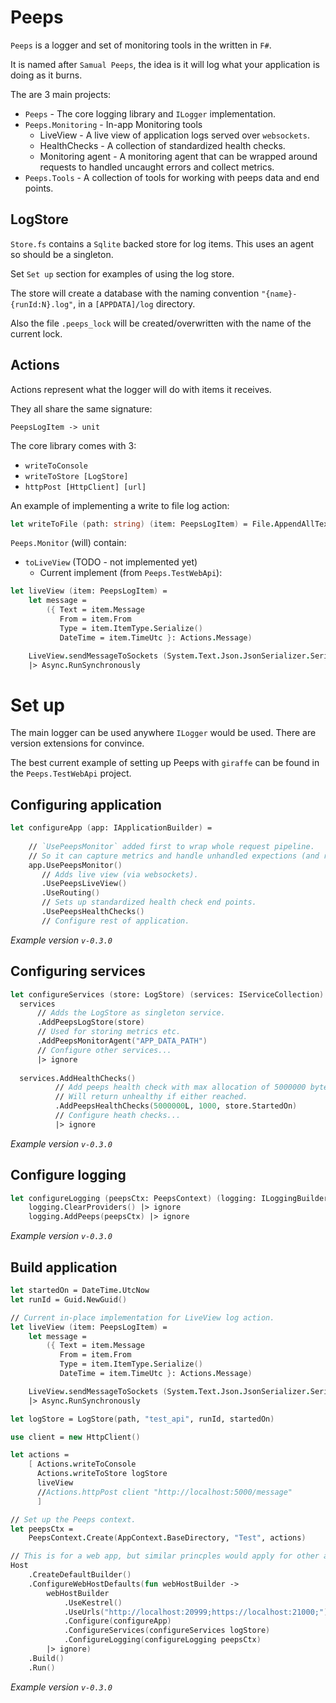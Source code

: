 # Peeps

`Peeps` is a logger and set of monitoring tools in the written in `F#`.

It is named after `Samual Peeps`, the idea is it will log what your application is doing as it burns.

The are 3 main projects:

* `Peeps` - The core logging library and `ILogger` implementation.
* `Peeps.Monitoring` - In-app Monitoring tools
  * LiveView - A live view of application logs served over `websockets`.
  * HealthChecks - A collection of standardized health checks.
  * Monitoring agent - A monitoring agent that can be wrapped around requests to handled uncaught errors and collect metrics.
* `Peeps.Tools` - A collection of tools for working with peeps data and end points. 

## LogStore

`Store.fs` contains a `Sqlite` backed store for log items.
This uses an agent so should be a singleton.

Set `Set up` section for examples of using the log store.

The store will create a database with the naming convention `"{name}-{runId:N}.log"`,
in a `[APPDATA]/log` directory. 

Also the file `.peeps_lock` will be created/overwritten with the name of the current lock.

## Actions

Actions represent what the logger will do with items it receives.

They all share the same signature:

`PeepsLogItem -> unit`

The core library comes with 3:

* `writeToConsole`
* `writeToStore [LogStore]`
* `httpPost [HttpClient] [url]`

An example of implementing a write to file log action:

```fsharp
let writeToFile (path: string) (item: PeepsLogItem) = File.AppendAllText(path, $"{item}{Environment.NewLine}")
```

`Peeps.Monitor` (will) contain:

* `toLiveView` (TODO - not implemented yet)
  * Current implement (from `Peeps.TestWebApi`):
```fsharp
let liveView (item: PeepsLogItem) =
    let message =
        ({ Text = item.Message
           From = item.From
           Type = item.ItemType.Serialize()
           DateTime = item.TimeUtc }: Actions.Message)

    LiveView.sendMessageToSockets (System.Text.Json.JsonSerializer.Serialize message)
    |> Async.RunSynchronously
```

# Set up 

The main logger can be used anywhere `ILogger` would be used. There are version extensions for convince.

The best current example of setting up Peeps with `giraffe` can be found in the `Peeps.TestWebApi` project.

## Configuring application
```fsharp
let configureApp (app: IApplicationBuilder) =
    
    // `UsePeepsMonitor` added first to wrap whole request pipeline.
    // So it can capture metrics and handle unhandled expections (and report them).
    app.UsePeepsMonitor()
       // Adds live view (via websockets).
       .UsePeepsLiveView()
       .UseRouting()
       // Sets up standardized health check end points.
       .UsePeepsHealthChecks()
       // Configure rest of application.
```
*Example version `v-0.3.0`*

## Configuring services
```fsharp
let configureServices (store: LogStore) (services: IServiceCollection) =
  services
      // Adds the LogStore as singleton service. 
      .AddPeepsLogStore(store)
      // Used for storing metrics etc.
      .AddPeepsMonitorAgent("APP_DATA_PATH")
      // Configure other services...
      |> ignore
  
  services.AddHealthChecks()
          // Add peeps health check with max allocation of 5000000 bytes and 1000 minute run time.
          // Will return unhealthy if either reached.
          .AddPeepsHealthChecks(5000000L, 1000, store.StartedOn)
          // Configure heath checks...
          |> ignore
```
*Example version `v-0.3.0`*

## Configure logging
```fsharp
let configureLogging (peepsCtx: PeepsContext) (logging: ILoggingBuilder) =
    logging.ClearProviders() |> ignore
    logging.AddPeeps(peepsCtx) |> ignore
```
*Example version `v-0.3.0`*

## Build application
```fsharp
let startedOn = DateTime.UtcNow
let runId = Guid.NewGuid()

// Current in-place implementation for LiveView log action.
let liveView (item: PeepsLogItem) =
    let message =
        ({ Text = item.Message
           From = item.From
           Type = item.ItemType.Serialize()
           DateTime = item.TimeUtc }: Actions.Message)

    LiveView.sendMessageToSockets (System.Text.Json.JsonSerializer.Serialize message)
    |> Async.RunSynchronously

let logStore = LogStore(path, "test_api", runId, startedOn)

use client = new HttpClient()

let actions =
    [ Actions.writeToConsole
      Actions.writeToStore logStore
      liveView
      //Actions.httpPost client "http://localhost:5000/message"
      ]

// Set up the Peeps context.
let peepsCtx =
    PeepsContext.Create(AppContext.BaseDirectory, "Test", actions)

// This is for a web app, but similar princples would apply for other app types.
Host
    .CreateDefaultBuilder()
    .ConfigureWebHostDefaults(fun webHostBuilder ->
        webHostBuilder
            .UseKestrel()
            .UseUrls("http://localhost:20999;https://localhost:21000;")
            .Configure(configureApp)
            .ConfigureServices(configureServices logStore)
            .ConfigureLogging(configureLogging peepsCtx)
        |> ignore)
    .Build()
    .Run()
```
*Example version `v-0.3.0`*
